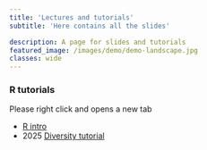 ```yaml
---
title: 'Lectures and tutorials'
subtitle: 'Here contains all the slides'

description: A page for slides and tutorials
featured_image: /images/demo/demo-landscape.jpg
classes: wide 
---
```





### R tutorials 

Please right click and opens a new tab 
* [R intro](/exercises/2021_R_intro.html)
* 2025 [Diversity tutorial](/exercises/2021_diversityTutorial.html)





